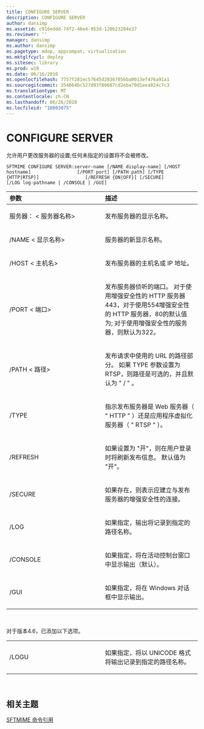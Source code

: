 ```yaml
---
title: CONFIGURE SERVER
description: CONFIGURE SERVER
author: dansimp
ms.assetid: c916eddd-74f2-46e4-953d-120b23284e37
ms.reviewer: ''
manager: dansimp
ms.author: dansimp
ms.pagetype: mdop, appcompat, virtualization
ms.mktglfcycl: deploy
ms.sitesec: library
ms.prod: w10
ms.date: 06/16/2016
ms.openlocfilehash: 7757f281ec57645d20367056ba0013ef476a91a1
ms.sourcegitcommit: 354664bc527d93f80687cd2eba70d1eea024c7c3
ms.translationtype: MT
ms.contentlocale: zh-CN
ms.lasthandoff: 06/26/2020
ms.locfileid: "10803075"
---
```

# CONFIGURE SERVER


允许用户更改服务器的设置;任何未指定的设置将不会被修改。

`SFTMIME CONFIGURE SERVER:server-name [/NAME display-name] [/HOST hostname]                 [/PORT port] [/PATH path] [/TYPE {HTTP|RTSP}]                 [/REFRESH {ON|OFF}] [/SECURE]                 [/LOG log-pathname | /CONSOLE | /GUI]`

<table>
<colgroup>
<col width="50%" />
<col width="50%" />
</colgroup>
<thead>
<tr class="header">
<th align="left">参数</th>
<th align="left">描述</th>
</tr>
</thead>
<tbody>
<tr class="odd">
<td align="left"><p>服务器： &lt; 服务器名称&gt;</p></td>
<td align="left"><p>发布服务器的显示名称。</p></td>
</tr>
<tr class="even">
<td align="left"><p>/NAME &lt; 显示名称&gt;</p></td>
<td align="left"><p>服务器的新显示名称。</p></td>
</tr>
<tr class="odd">
<td align="left"><p>/HOST &lt; 主机名&gt;</p></td>
<td align="left"><p>发布服务器的主机名或 IP 地址。</p></td>
</tr>
<tr class="even">
<td align="left"><p>/PORT &lt; 端口&gt;</p></td>
<td align="left"><p>发布服务器侦听的端口。 对于使用增强安全性的 HTTP 服务器443，对于使用554增强安全性的 HTTP 服务器，80的默认值为; 对于使用增强安全性的服务器，则默认为322。</p></td>
</tr>
<tr class="odd">
<td align="left"><p>/PATH &lt; 路径&gt;</p></td>
<td align="left"><p>发布请求中使用的 URL 的路径部分。 如果 TYPE 参数设置为 RTSP，则路径是可选的，并且默认为 &quot; / &quot; 。</p></td>
</tr>
<tr class="even">
<td align="left"><p>/TYPE</p></td>
<td align="left"><p>指示发布服务器是 Web 服务器（ &quot; HTTP &quot; ）还是应用程序虚拟化服务器（ &quot; RTSP &quot; ）。</p></td>
</tr>
<tr class="odd">
<td align="left"><p>/REFRESH</p></td>
<td align="left"><p>如果设置为 "开"，则在用户登录时将刷新发布信息。 默认值为 "开"。</p></td>
</tr>
<tr class="even">
<td align="left"><p>/SECURE</p></td>
<td align="left"><p>如果存在，则表示应建立与发布服务器的增强安全性的连接。</p></td>
</tr>
<tr class="odd">
<td align="left"><p>/LOG</p></td>
<td align="left"><p>如果指定，输出将记录到指定的路径名称。</p></td>
</tr>
<tr class="even">
<td align="left"><p>/CONSOLE</p></td>
<td align="left"><p>如果指定，将在活动控制台窗口中显示输出（默认）。</p></td>
</tr>
<tr class="odd">
<td align="left"><p>/GUI</p></td>
<td align="left"><p>如果指定，将在 Windows 对话框中显示输出。</p></td>
</tr>
</tbody>
</table>

 

对于版本4.6，已添加以下选项。

<table>
<colgroup>
<col width="50%" />
<col width="50%" />
</colgroup>
<tbody>
<tr class="odd">
<td align="left"><p>/LOGU</p></td>
<td align="left"><p>如果指定，将以 UNICODE 格式将输出记录到指定的路径名称。</p></td>
</tr>
</tbody>
</table>

 

## 相关主题


[SFTMIME 命令引用](sftmime--command-reference.md)

 

 






